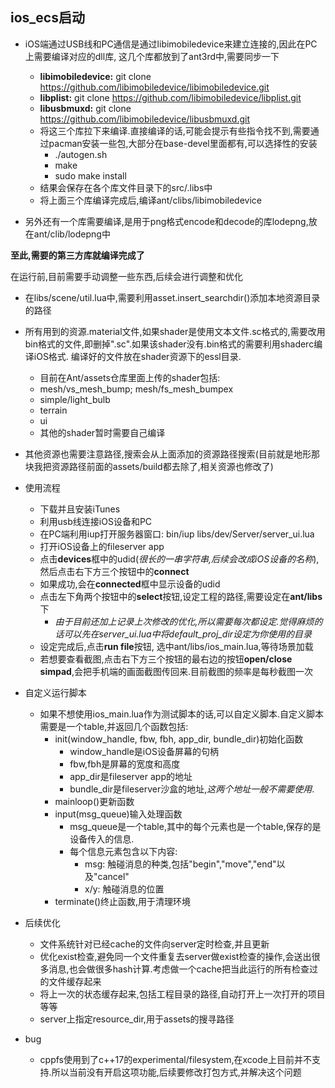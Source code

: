 ## ios_ecs启动

+ iOS端通过USB线和PC通信是通过libimobiledevice来建立连接的,因此在PC上需要编译对应的dll库, 这几个库都放到了ant3rd中,需要同步一下
	+ **libimobiledevice:** git clone https://github.com/libimobiledevice/libimobiledevice.git
	+ **libplist:** git clone https://github.com/libimobiledevice/libplist.git
	+ **libusbmuxd:** git clone https://github.com/libimobiledevice/libusbmuxd.git
	+ 将这三个库拉下来编译.直接编译的话,可能会提示有些指令找不到,需要通过pacman安装一些包,大部分在base-devel里面都有,可以选择性的安装
		+ ./autogen.sh
		+ make
		+ sudo make install
	+ 结果会保存在各个库文件目录下的src/.libs中
	+ 将上面三个库编译完成后,编译ant/clibs/libimobiledevice
		
+ 另外还有一个库需要编译,是用于png格式encode和decode的库lodepng,放在ant/clib/lodepng中

**至此,需要的第三方库就编译完成了**

在运行前,目前需要手动调整一些东西,后续会进行调整和优化
+ 在libs/scene/util.lua中,需要利用asset.insert_searchdir()添加本地资源目录的路径

+ 所有用到的资源.material文件,如果shader是使用文本文件.sc格式的,需要改用bin格式的文件,即删掉".sc".如果该shader没有.bin格式的需要利用shaderc编译iOS格式. 编译好的文件放在shader资源下的essl目录. 
	+ 目前在Ant/assets仓库里面上传的shader包括:
	+ mesh/vs_mesh_bump; mesh/fs_mesh_bumpex
	+ simple/light_bulb
	+ terrain
	+ ui	
	+ 其他的shader暂时需要自己编译
+ 其他资源也需要注意路径,搜索会从上面添加的资源路径搜索(目前就是地形那块我把资源路径前面的assets/build都去除了,相关资源也修改了)


+ 使用流程
	+ 下载并且安装iTunes
	+ 利用usb线连接iOS设备和PC
	+ 在PC端利用iup打开服务器窗口: bin/iup libs/dev/Server/server_ui.lua
	+ 打开iOS设备上的fileserver app
	+ 点击**devices**框中的udid(*很长的一串字符串,后续会改成iOS设备的名称*),然后点击右下方三个按钮中的**connect**
	+ 如果成功,会在**connected**框中显示设备的udid
	+ 点击左下角两个按钮中的**select**按钮,设定工程的路径,需要设定在**ant/libs**下
		+ *由于目前还加上记录上次修改的优化,所以需要每次都设定.觉得麻烦的话可以先在server\_ui.lua中将default\_proj\_dir设定为你使用的目录*
	+ 设定完成后,点击**run file**按钮, 选中ant/libs/ios_main.lua,等待场景加载
	+ 若想要查看截图,点击右下方三个按钮的最右边的按钮**open/close simpad**,会把手机端的画面截图传回来.目前截图的频率是每秒截图一次

+ 自定义运行脚本
	+ 如果不想使用ios_main.lua作为测试脚本的话,可以自定义脚本.自定义脚本需要是一个table,并返回几个函数包括:
		+ init(window_handle, fbw, fbh, app_dir, bundle_dir)初始化函数
			+ window_handle是iOS设备屏幕的句柄
			+ fbw,fbh是屏幕的宽度和高度
			+ app_dir是fileserver app的地址
			+ bundle_dir是fileserver沙盒的地址,*这两个地址一般不需要使用*.
		+ mainloop()更新函数
		+ input(msg_queue)输入处理函数
			+ msg_queue是一个table,其中的每个元素也是一个table,保存的是设备传入的信息.
			+ 每个信息元素包含以下内容:
				+ msg: 触碰消息的种类,包括"begin","move","end"以及"cancel"
				+ x/y: 触碰消息的位置
		+ terminate()终止函数,用于清理环境


+ 后续优化
	+ 文件系统针对已经cache的文件向server定时检查,并且更新
	+ 优化exist检查,避免同一个文件重复去server做exist检查的操作,会送出很多消息,也会做很多hash计算.考虑做一个cache把当此运行的所有检查过的文件缓存起来
	+ 将上一次的状态缓存起来,包括工程目录的路径,自动打开上一次打开的项目等等
	+ server上指定resource_dir,用于assets的搜寻路径
	

+ bug
	+ cppfs使用到了c++17的experimental/filesystem,在xcode上目前并不支持.所以当前没有开启这项功能,后续要修改打包方式,并解决这个问题


